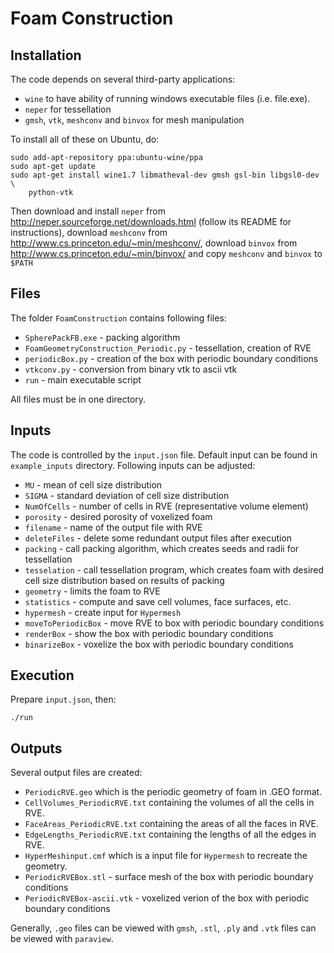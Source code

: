 Foam Construction
============================
## Installation
The code depends on several third-party applications:
- `wine` to have ability of running windows executable files (i.e. file.exe).
- `neper` for tessellation
- `gmsh`, `vtk`, `meshconv` and `binvox` for mesh manipulation

To install all of these on Ubuntu, do:
```
sudo add-apt-repository ppa:ubuntu-wine/ppa
sudo apt-get update
sudo apt-get install wine1.7 libmatheval-dev gmsh gsl-bin libgsl0-dev \
    python-vtk
```
Then download and install `neper` from http://neper.sourceforge.net/downloads.html
(follow its README for instructions),
download `meshconv` from http://www.cs.princeton.edu/~min/meshconv/, download
`binvox` from http://www.cs.princeton.edu/~min/binvox/ and copy `meshconv` and
 `binvox` to `$PATH`

## Files
The folder `FoamConstruction` contains following files:
- `SpherePackFB.exe` - packing algorithm
- `FoamGeometryConstruction_Periodic.py` - tessellation, creation of RVE
- `periodicBox.py` - creation of the box with periodic boundary conditions
- `vtkconv.py` - conversion from binary vtk to ascii vtk
- `run` - main executable script

All files must be in one directory.

## Inputs
The code is controlled by the `input.json` file. Default input can be found
in `example_inputs` directory. Following inputs can be adjusted:
- `MU` - mean of cell size distribution
- `SIGMA` - standard deviation of cell size distribution
- `NumOfCells` - number of cells in RVE (representative volume element)
- `porosity` - desired porosity of voxelized foam
- `filename` - name of the output file with RVE
- `deleteFiles` - delete some redundant output files after execution
- `packing` - call packing algorithm, which creates seeds and radii for
tessellation
- `tesselation` - call tessellation program, which creates foam with desired
cell size distribution based on results of packing
- `geometry` - limits the foam to RVE
- `statistics` - compute and save cell volumes, face surfaces, etc.
- `hypermesh` - create input for `Hypermesh`
- `moveToPeriodicBox` - move RVE to box with periodic boundary conditions
- `renderBox` - show the box with periodic boundary conditions
- `binarizeBox` - voxelize the box with periodic boundary conditions

## Execution
Prepare `input.json`, then:
```
./run
```

## Outputs
Several output files are created:
- `PeriodicRVE.geo` which is the periodic geometry of foam in .GEO
format.
- `CellVolumes_PeriodicRVE.txt` containing the volumes of all the
cells in RVE.
- `FaceAreas_PeriodicRVE.txt` containing the areas of all the faces
in RVE.
- `EdgeLengths_PeriodicRVE.txt` containing the lengths of all the
edges in RVE.
- `HyperMeshinput.cmf` which is a input file for `Hypermesh` to
recreate the geometry.
- `PeriodicRVEBox.stl` - surface mesh of the box with periodic boundary
conditions
- `PeriodicRVEBox-ascii.vtk` - voxelized verion of the box with periodic
boundary conditions

Generally, `.geo` files can be viewed with `gmsh`, `.stl`, `.ply` and `.vtk`
files can be viewed with `paraview`.
